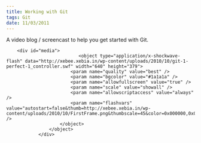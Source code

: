 ```yaml
---
title: Working with Git
tags: Git
date: 11/03/2011
---
```


A video blog / screencast to help you get started with Git.

        <div id="media">
                               <object type="application/x-shockwave-flash" data="http://xebee.xebia.in/wp-content/uploads/2010/10/git-1-perfect-1_controller.swf" width="640" height="379">
                            <param name="quality" value="best" />
                            <param name="bgcolor" value="#1a1a1a" />
                            <param name="allowfullscreen" value="true" />
                            <param name="scale" value="showall" />
                            <param name="allowscriptaccess" value="always" />
                            <param name="flashvars" value="autostart=false&thumb=http://xebee.xebia.in/wp-content/uploads/2010/10/FirstFrame.png&thumbscale=45&color=0x000000,0x000000" />
                        </object>
                    </object>
                </div>

